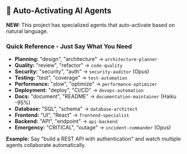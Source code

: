<!-- ============ CLAUDE AGENTS AUTO-ACTIVATION SECTION START ============ -->

## 🤖 Auto-Activating AI Agents

**NEW:** This project has specialized agents that auto-activate based on natural language.

### Quick Reference - Just Say What You Need

- **Planning:** "design", "architecture" → `architecture-planner`
- **Quality:** "review", "refactor" → `code-quality`
- **Security:** "security", "auth" → `security-auditor` (Opus)
- **Testing:** "test", "coverage" → `test-automation`
- **Performance:** "slow", "optimize" → `performance-optimizer`
- **Deployment:** "deploy", "CI/CD" → `devops-automation`
- **Docs:** "document", "README" → `documentation-maintainer` (Haiku -95%)
- **Database:** "SQL", "schema" → `database-architect`
- **Frontend:** "UI", "React" → `frontend-specialist`
- **Backend:** "API", "endpoint" → `api-backend`
- **Emergency:** "CRITICAL", "outage" → `incident-commander` (Opus)

**Example:** Say "build a REST API with authentication" and watch multiple agents collaborate automatically.

<!-- ============ CLAUDE AGENTS AUTO-ACTIVATION SECTION END ============ -->